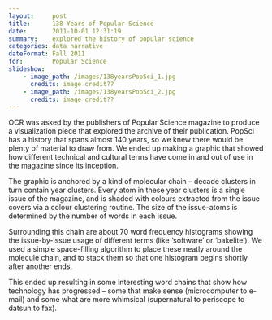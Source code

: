 ```yaml
---
layout:     post
title:      138 Years of Popular Science
date:       2011-10-01 12:31:19
summary:    explored the history of popular science
categories: data narrative
dateFormat: Fall 2011
for:        Popular Science
slideshow:
    - image_path: /images/138yearsPopSci_1.jpg
      credits: image credit??
    - image_path: /images/138yearsPopSci_2.jpg
      credits: image credit??  
---
```


OCR was asked by the publishers of Popular Science magazine to produce a visualization piece that explored the archive of their publication. PopSci has a history that spans almost 140 years, so we knew there would be plenty of material to draw from. We ended up making a graphic that showed how different technical and cultural terms have come in and out of use in the magazine since its inception.

The graphic is anchored by a kind of molecular chain – decade clusters in turn contain year clusters. Every atom in these year clusters is a single issue of the magazine, and is shaded with colours extracted from the issue covers via a colour clustering routine. The size of the issue-atoms is determined by the number of words in each issue.

Surrounding this chain are about 70 word frequency histograms showing the issue-by-issue usage of different terms (like ‘software’ or ‘bakelite’). We used a simple space-filling algorithm to place these neatly around the molecule chain, and to stack them so that one histogram begins shortly after another ends.

This ended up resulting in some interesting word chains that show how technology has progressed – some that make sense (microcomputer to e-mail) and some what are more whimsical (supernatural to periscope to datsun to fax).